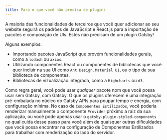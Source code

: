 ```yaml
---
title: Para o que você não precisa de plugins
---
```


A maioria das funcionalidades de terceiros que você quer adicionar ao seu website seguirá os padrões de JavaScript e React.js para a importação de pacotes e composição de UIs. Estes não precisam de um plugin Gatsby!

Alguns exemplos:

- Importando pacotes JavaScript que provém funcionalidades gerais, como a `lodash` ou `axios`.
- Utilizando componentes React ou componentes de bibliotecas que você quer incluir na sua UI como `Ant Design`, `Material UI`, ou o tipo da sua biblioteca de componentes.
- Bibliotecas de vizualização integrada, como a `Highcharts` ou `d3`.

Como regra geral, você pode usar _qualquer_ pacote npm que você possa usar sem Gatsby, com Gatsby. O que os plugins oferecem é uma integração pré-embalada no núcleo do Gatsby APIs para poupar tempo e energia, com configuração mínima. No caso de `Componentes Estilizados`, você poderia renderizar manualmente o componente `Provider` próximo a raiz da sua aplicação, ou você pode apenas usar o `gatsby-plugin-styled-components` no qual cuida desse passo para você além de quaisquer outras dificuldades que você possa encontrar na configuração de Componentes Estilizados para trabalhar com renderização do lado do servidor.
